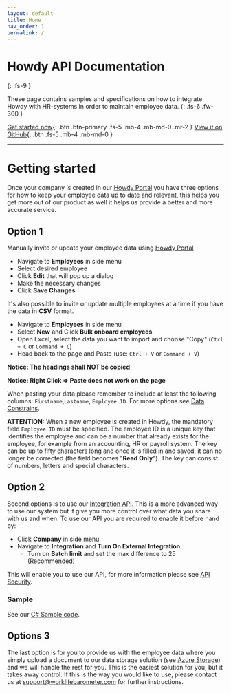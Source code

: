```yaml
---
layout: default
title: Home
nav_order: 1
permalink: /
---
```


# Howdy API Documentation
{: .fs-9 }

These page contains samples and specifications on how to integrate Howdy with HR-systems in order to maintain employee data.
{: .fs-6 .fw-300 }

[Get started now](#getting-started){: .btn .btn-primary .fs-5 .mb-4 .mb-md-0 .mr-2 } [View it on GitHub](https://github.com/WorklifeBarometer/API){: .btn .fs-5 .mb-4 .mb-md-0 }

---

# Getting started
Once your company is created in our [Howdy Portal](https://dashboard.worklifebarometer.com/) you have three options for how to keep your employee data up to date and relevant, this helps you get more out of our product as well it helps us provide a better and more accurate service.

## Option 1
Manually invite or update your employee data using [Howdy Portal](https://dashboard.worklifebarometer.com/) 
- Navigate to **Employees** in side menu
- Select desired employee
- Click **Edit** that will pop up a dialog
- Make the necessary changes
- Click **Save Changes**

It's also possible to invite or update multiple employees at a time if you have the data in **CSV** format.
- Navigate to **Employees** in side menu
- Select **New** and Click **Bulk onboard employees**
- Open Excel, select the data you want to import and choose "Copy" (`Ctrl + C` or `Command + C`)
- Head back to the page and Paste (use: `Ctrl + V` or `Command + V`)

**Notice: The headings shall NOT be copied**

**Notice: Right Click => Paste does not work on the page**

When pasting your data please remember to include at least the following columns: `Firstname`,`Lastname`, `Employee ID`. For more options see [Data Constrains](./Documentation/Employee/company-employee-put.md).

**ATTENTION:** When a new employee is created in Howdy, the mandatory field `Employee ID` must be specified. The employee ID is a unique key that identifies the employee and can be a number that already exists for the employee, for example from an accounting, HR or payroll system. The key can be up to fifty characters long and once it is filled in and saved, it can no longer be corrected (the field becomes "**Read Only**"). The key can consist of numbers, letters and special characters.

## Option 2
Second options is to use our [Integration API](./Documentation/API.md). This is a more advanced way to use our system but it give you more control over what data you share with us and when. To use our API you are required to enable it before hand by:
- Click **Company** in side menu
- Navigate to **Integration** and **Turn On External Integration**
  - Turn on **Batch limit** and set the max difference to 25 (Recommended)

This will enable you to use our API, for more information please see [API Security](./Documentation/API.md#security).

### Sample

See our [C# Sample code](./Samples/ActiveDirectoryExample/ActiveDirectoryExample).

## Options 3
The last option is for you to provide us with the employee data where you simply upload a document to our data storage solution (see [Azure Storage](./Documentation/AzureBlobStorage.md)) and we will handle the rest for you. This is the easiest solution for you, but it takes away control. If this is the way you would like to use, please contact us at [support@worklifebarometer.com](mailto:support@worklifebarometer.com) for further instructions.

